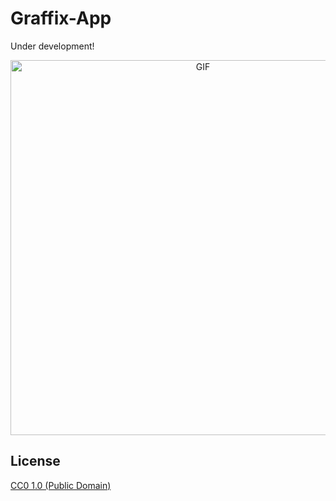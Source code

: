 # Graffix-App

Under development!

<p align="center">
  <img src="assets/screenvideo.gif" width="600" alt="GIF"/><br>

## License

[CC0 1.0 (Public Domain)](LICENSE.md)
